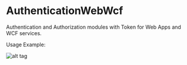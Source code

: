 # AuthenticationWebWcf
Authentication and Authorization modules with Token for Web Apps and WCF services.

Usage Example:

![alt tag](https://raw.githubusercontent.com/hlavrencic/AuthenticationWebWcf/master/Usage%20Example.png)
